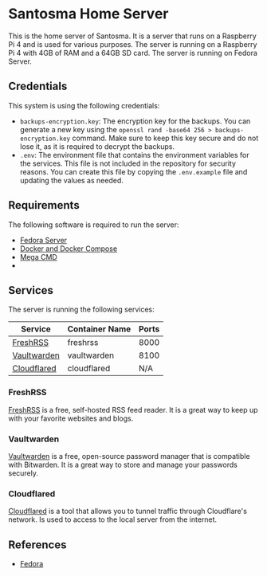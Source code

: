 # Santosma Home Server

This is the home server of Santosma. It is a server that runs on a Raspberry Pi 4 and is used for various purposes. The server is running on a Raspberry Pi 4 with 4GB of RAM and a 64GB SD card. The server is running on Fedora Server.

## Credentials

This system is using the following credentials:

- `backups-encryption.key`: The encryption key for the backups. You can generate a new key using the `openssl rand -base64 256 > backups-encryption.key` command. Make sure to keep this key secure and do not lose it, as it is required to decrypt the backups.
- `.env`: The environment file that contains the environment variables for the services. This file is not included in the repository for security reasons. You can create this file by copying the `.env.example` file and updating the values as needed.

## Requirements

The following software is required to run the server:

- [Fedora Server](https://fedoraproject.org/en/server/download/)
- [Docker and Docker Compose](https://docs.docker.com/engine/install/fedora/)
- [Mega CMD](https://mega.io/cmd#download)
- 

## Services

The server is running the following services:

| Service                     | Container Name | Ports |
| --------------------------- | -------------- | ----- |
| [FreshRSS](#freshrss)       | freshrss       | 8000  |
| [Vaultwarden](#vaultwarden) | vaultwarden    | 8100  |
| [Cloudflared](#cloudflared) | cloudflared    | N/A   |

### FreshRSS

[FreshRSS](https://freshrss.org/) is a free, self-hosted RSS feed reader. It is a great way to keep up with your favorite websites and blogs.

### Vaultwarden

[Vaultwarden](https://vaultwarden.github.io/docs/) is a free, open-source password manager that is compatible with Bitwarden. It is a great way to store and manage your passwords securely.

### Cloudflared

[Cloudflared](https://developers.cloudflare.com/cloudflare-one/connections/connect-apps/install-and-setup/installation) is a tool that allows you to tunnel traffic through Cloudflare's network. Is used to access to the local server from the internet.

## References

- [Fedora](https://docs.fedoraproject.org/en-US/quick-docs/raspberry-pi/)
